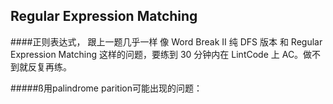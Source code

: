 ## Regular Expression Matching 
####正则表达式， 跟上一题几乎一样
像 Word Break II 纯 DFS 版本 和 Regular Expression Matching 这样的问题，要练到 30 分钟内在 LintCode 上 AC。做不到就反复再练。

#####ß用palindrome parition可能出现的问题：



